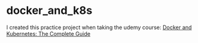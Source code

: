 # docker_and_k8s
I created this practice project when taking the udemy course: [Docker and Kubernetes: The Complete Guide](https://www.udemy.com/course/docker-and-kubernetes-the-complete-guide/)
